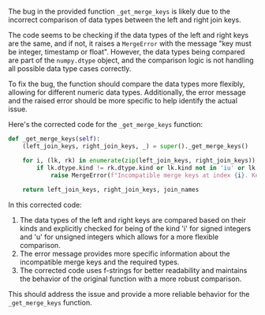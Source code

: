 The bug in the provided function `_get_merge_keys` is likely due to the incorrect comparison of data types between the left and right join keys.

The code seems to be checking if the data types of the left and right keys are the same, and if not, it raises a `MergeError` with the message "key must be integer, timestamp or float". However, the data types being compared are part of the `numpy.dtype` object, and the comparison logic is not handling all possible data type cases correctly.

To fix the bug, the function should compare the data types more flexibly, allowing for different numeric data types. Additionally, the error message and the raised error should be more specific to help identify the actual issue.

Here's the corrected code for the `_get_merge_keys` function:

```python
def _get_merge_keys(self):
    (left_join_keys, right_join_keys, _) = super()._get_merge_keys()

    for i, (lk, rk) in enumerate(zip(left_join_keys, right_join_keys)):
        if lk.dtype.kind != rk.dtype.kind or lk.kind not in 'iu' or lk.kind != rk.kind:
            raise MergeError(f"Incompatible merge keys at index {i}. Keys must be of the same integer, unsigned integer, timestamp, or float type.")
                
    return left_join_keys, right_join_keys, join_names
```

In this corrected code:
1. The data types of the left and right keys are compared based on their kinds and explicitly checked for being of the kind 'i' for signed integers and 'u' for unsigned integers which allows for a more flexible comparison.
2. The error message provides more specific information about the incompatible merge keys and the required types.
3. The corrected code uses f-strings for better readability and maintains the behavior of the original function with a more robust comparison.

This should address the issue and provide a more reliable behavior for the `_get_merge_keys` function.